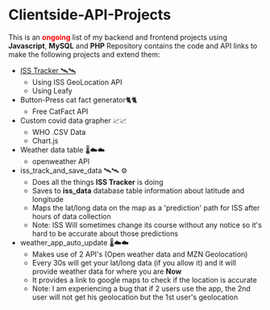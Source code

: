 # Clientside-API-Projects

This is an <span style='color: red'>**ongoing**</span> list of my backend and frontend projects using **Javascript**, **MySQL** and **PHP**
Repository contains the code and API links to make the following projects and extend them: 
* <a href="https://github.com/Blitzcryp/Clientside-API-Projects/tree/master/v1/ISS">ISS Tracker 🛰️🛰️</a>
  * Using ISS GeoLocation API
  * Using Leafy
* Button-Press cat fact generator🐈🐈
  * Free CatFact API
* Custom covid data grapher 📈📈
  * WHO .CSV Data
  * Chart.js
* Weather data table 🌡️☁️☁️
  * openweather API
* iss_track_and_save_data 🛰️🛰️ ⚙️
  * Does all the things **ISS Tracker** is doing
  * Saves to **iss_data** database table information about latitude and longitude
  * Maps the lat/long data on the map as a 'prediction' path for ISS after hours of data collection 
  * Note: ISS Will sometimes change its course without any notice so it's hard to be accurate about those predictions
* weather_app_auto_update 🌡️☁️☁️
  * Makes use of 2 API's (Open weather data and MZN Geolocation)
  * Every 30s will get your lat/long data (if you allow it) and it will provide weather data for where you are **Now**
  * It provides a link to google maps to check if the location is accurate
  * Note: I am experiencing a bug that if 2 users use the app, the 2nd user will not get his geolocation but the 1st user's geolocation
